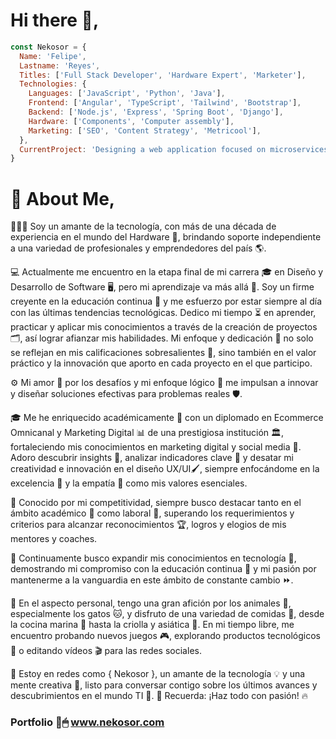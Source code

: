 # Hi there 👋, 
```javascript
const Nekosor = {
  Name: 'Felipe',
  Lastname: 'Reyes',
  Titles: ['Full Stack Developer', 'Hardware Expert', 'Marketer'],
  Technologies: {
    Languages: ['JavaScript', 'Python', 'Java'],
    Frontend: ['Angular', 'TypeScript', 'Tailwind', 'Bootstrap'],
    Backend: ['Node.js', 'Express', 'Spring Boot', 'Django'],
    Hardware: ['Components', 'Computer assembly'],
    Marketing: ['SEO', 'Content Strategy', 'Metricool'],
  },
  CurrentProject: 'Designing a web application focused on microservices'
}
```

# 🚀 About Me,

🚀👨‍💻 Soy un amante de la tecnología, con más de una década de experiencia en el mundo del Hardware 🔧, brindando soporte independiente a una variedad de profesionales y emprendedores del país 🌎.

💻 Actualmente me encuentro en la etapa final de mi carrera 🎓 en Diseño y Desarrollo de Software 🖥️, pero mi aprendizaje va más allá 🌌. Soy un firme creyente en la educación continua 📖 y me esfuerzo por estar siempre al día con las últimas tendencias tecnológicas. Dedico mi tiempo ⏳ en aprender, practicar y aplicar mis conocimientos a través de la creación de proyectos 🗂, así lograr afianzar mis habilidades. Mi enfoque y dedicación 🎯 no solo se reflejan en mis calificaciones sobresalientes 💯, sino también en el valor práctico y la innovación que aporto en cada proyecto en el que participo.

⚙️ Mi amor 💖 por los desafíos y mi enfoque lógico 🧮 me impulsan a innovar y diseñar soluciones efectivas para problemas reales 🛡.

🎓 Me he enriquecido académicamente 🥇 con un diplomado en Ecommerce Omnicanal y Marketing Digital 📊 de una prestigiosa institución 🏛️, fortaleciendo mis conocimientos en marketing digital y social media 📲. Adoro descubrir insights 🧩, analizar indicadores clave 🔑 y desatar mi creatividad e innovación en el diseño UX/UI🖌️, siempre enfocándome en la excelencia 💎 y la empatía 💬 como mis valores esenciales.

🏅 Conocido por mi competitividad, siempre busco destacar tanto en el ámbito académico 📜 como laboral 👔, superando los requerimientos y criterios para alcanzar reconocimientos 🏆, logros y elogios de mis mentores y coaches.

📘 Continuamente busco expandir mis conocimientos en tecnología 📡, demostrando mi compromiso con la educación continua 🔄 y mi pasión por mantenerme a la vanguardia en este ámbito de constante cambio ⏩.

💬 En el aspecto personal, tengo una gran afición por los animales 🐾, especialmente los gatos 🐱, y disfruto de una variedad de comidas 🍴, desde la cocina marina 🍤 hasta la criolla y asiática 🍣. En mi tiempo libre, me encuentro probando nuevos juegos 🎮, explorando productos tecnológicos 📱 o editando vídeos 🎬 para las redes sociales.

🔗 Estoy en redes como { Nekosor }, un amante de la tecnología 💡 y una mente creativa 🎨, listo para conversar contigo sobre los últimos avances y descubrimientos en el mundo TI 📡.
🌟 Recuerda: ¡Haz todo con pasión! 🔥

### Portfolio 📂🖱 www.nekosor.com
